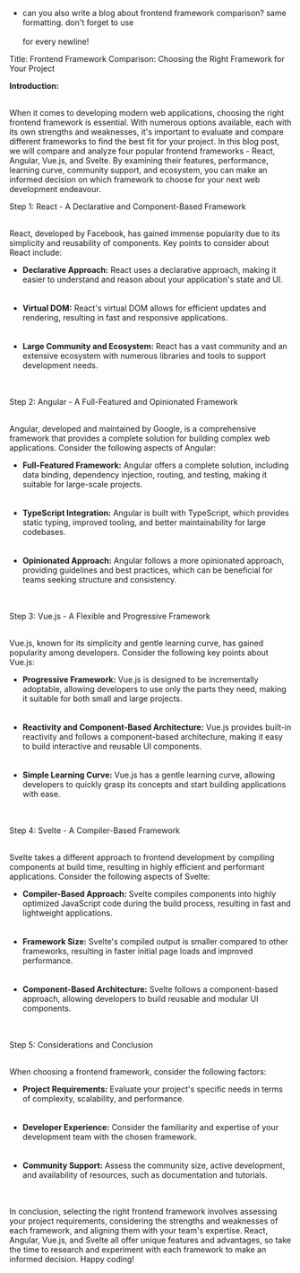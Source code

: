 - can you also write a blog about frontend framework comparison? same formatting. don't forget to use <br /><br /> for every newline!

Title: Frontend Framework Comparison: Choosing the Right Framework for Your Project

<strong>Introduction:</strong><br /><br />

When it comes to developing modern web applications, choosing the right frontend framework is essential. With numerous options available, each with its own strengths and weaknesses, it's important to evaluate and compare different frameworks to find the best fit for your project. In this blog post, we will compare and analyze four popular frontend frameworks - React, Angular, Vue.js, and Svelte. By examining their features, performance, learning curve, community support, and ecosystem, you can make an informed decision on which framework to choose for your next web development endeavour.

Step 1: React - A Declarative and Component-Based Framework<br /><br />

React, developed by Facebook, has gained immense popularity due to its simplicity and reusability of components. Key points to consider about React include:

<ul>
  <li><strong>Declarative Approach:</strong> React uses a declarative approach, making it easier to understand and reason about your application's state and UI.</li><br /><br />
  <li><strong>Virtual DOM:</strong> React's virtual DOM allows for efficient updates and rendering, resulting in fast and responsive applications.</li><br /><br />
  <li><strong>Large Community and Ecosystem:</strong> React has a vast community and an extensive ecosystem with numerous libraries and tools to support development needs.</li><br /><br />
</ul>
Step 2: Angular - A Full-Featured and Opinionated Framework<br /><br />

Angular, developed and maintained by Google, is a comprehensive framework that provides a complete solution for building complex web applications. Consider the following aspects of Angular:

<ul>
  <li><strong>Full-Featured Framework:</strong> Angular offers a complete solution, including data binding, dependency injection, routing, and testing, making it suitable for large-scale projects.</li><br /><br />
  <li><strong>TypeScript Integration:</strong> Angular is built with TypeScript, which provides static typing, improved tooling, and better maintainability for large codebases.</li><br /><br />
  <li><strong>Opinionated Approach:</strong> Angular follows a more opinionated approach, providing guidelines and best practices, which can be beneficial for teams seeking structure and consistency.</li><br /><br />
</ul>
Step 3: Vue.js - A Flexible and Progressive Framework<br /><br />

Vue.js, known for its simplicity and gentle learning curve, has gained popularity among developers. Consider the following key points about Vue.js:

<ul>
  <li><strong>Progressive Framework:</strong> Vue.js is designed to be incrementally adoptable, allowing developers to use only the parts they need, making it suitable for both small and large projects.</li><br /><br />
  <li><strong>Reactivity and Component-Based Architecture:</strong> Vue.js provides built-in reactivity and follows a component-based architecture, making it easy to build interactive and reusable UI components.</li><br /><br />
  <li><strong>Simple Learning Curve:</strong> Vue.js has a gentle learning curve, allowing developers to quickly grasp its concepts and start building applications with ease.</li><br /><br />
</ul>
Step 4: Svelte - A Compiler-Based Framework<br /><br />

Svelte takes a different approach to frontend development by compiling components at build time, resulting in highly efficient and performant applications. Consider the following aspects of Svelte:

<ul>
  <li><strong>Compiler-Based Approach:</strong> Svelte compiles components into highly optimized JavaScript code during the build process, resulting in fast and lightweight applications.</li><br /><br />
  <li><strong>Framework Size:</strong> Svelte's compiled output is smaller compared to other frameworks, resulting in faster initial page loads and improved performance.</li><br /><br />
  <li><strong>Component-Based Architecture:</strong> Svelte follows a component-based approach, allowing developers to build reusable and modular UI components.</li><br /><br />
</ul>
Step 5: Considerations and Conclusion<br /><br />

When choosing a frontend framework, consider the following factors:

<ul>
  <li><strong>Project Requirements:</strong> Evaluate your project's specific needs in terms of complexity, scalability, and performance.</li><br /><br />
  <li><strong>Developer Experience:</strong> Consider the familiarity and expertise of your development team with the chosen framework.</li><br /><br />
  <li><strong>Community Support:</strong> Assess the community size, active development, and availability of resources, such as documentation and tutorials.</li><br /><br />
</ul>
In conclusion, selecting the right frontend framework involves assessing your project requirements, considering the strengths and weaknesses of each framework, and aligning them with your team's expertise. React, Angular, Vue.js, and Svelte all offer unique features and advantages, so take the time to research and experiment with each framework to make an informed decision. Happy coding!
